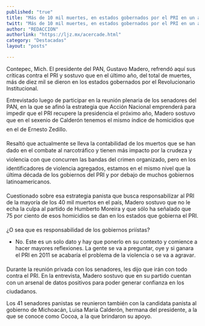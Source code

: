 ```yaml
---
published: "true"
title: "Más de 10 mil muertes, en estados gobernados por el PRI en un año: Madero"
twitt: "Más de 10 mil muertes, en estados gobernados por el PRI en un año: Madero"
author: "REDACCION"
authorlink: "https://ljz.mx/acercade.html"
category: "Destacadas"
layout: "posts"

---
```



  Contepec, Mich. El presidente del PAN, Gustavo Madero, refrendó aquí sus críticas contra el PRI y sostuvo que en el último año, del total de muertes, más de diez mil se dieron en los estados gobernados por el Revolucionario Institucional.



  Entrevistado luego de participar en la reunión plenaria de los senadores del PAN, en la que se afinó la estrategia que Acción Nacional emprenderá para impedir que el PRI recupere la presidencia el próximo año, Madero sostuvo que en el sexenio de Calderón tenemos el mismo índice de homicidios que en el de Ernesto Zedillo.



  Resaltó que actualmente se lleva la contabilidad de los muertos que se han dado en el combate al narcotráfico y tienen más impacto por la crudeza y violencia con que concurren las bandas del crimen organizado, pero en los identificadores de violencia agregados, estamos en el mismo nivel que la última década de los gobiernos del PRI y por debajo de muchos gobiernos latinoamericanos.



  Cuestionado sobre esa estrategia panista que busca responsabilizar al PRI de la mayoría de los 40 mil muertos en el país, Madero sostuvo que no le echa la culpa al partido de Humberto Moreira y que sólo ha señalado que 75 por ciento de esos homicidios se dan en los estados que gobierna el PRI.



  ¿O sea que es responsabilidad de los gobiernos priístas?



  - No. Este es un solo dato y hay que ponerlo en su contexto y comience a hacer mayores reflexiones. La gente se va a preguntar, oye y si ganara el PRI en 2011 se acabaría el problema de la violencia o se va a agravar.



  Durante la reunión privada con los senadores, les dijo que irán con todo contra el PRI. En la entrevista, Madero sostuvo que en su partido cuentan con un arsenal de datos positivos para poder generar confianza en los ciudadanos.



  Los 41 senadores panistas se reunieron también con la candidata panista al gobierno de Michoacán, Luisa María Calderón, hermana del presidente, a la que se conoce como Cocoa, a la que brindaron su apoyo.


